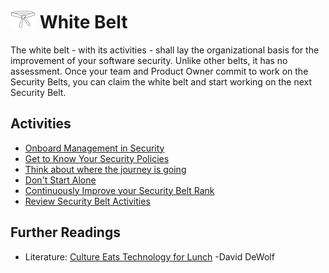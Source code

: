 # [<img src="https://raw.githubusercontent.com/AppSecure-nrw/security-belts/assets/belt-img/01_security-belt-white.svg" width="40" />](#) White Belt

The white belt - with its activities - shall lay the organizational basis for the improvement of your software security. Unlike other belts, it has no assessment. Once your team and Product Owner commit to work on the Security Belts, you can claim the white belt and start working on the next Security Belt.

## Activities

- [Onboard Management in Security](onboard-management-in-security.md)
- [Get to Know Your Security Policies](get-to-know-your-security-policies.md)
- [Think about where the journey is going](think-about-where-the-journey-is-going.md)
- [Don't Start Alone](do-not-start-alone.md)
- [Continuously Improve your Security Belt Rank](continuously-improve-your-security-belt-rank.md)
- [Review Security Belt Activities](review-security-belt-activities.md)

## Further Readings

- Literature: [Culture Eats Technology for Lunch](https://www.entrepreneur.com/article/245511) -David DeWolf
